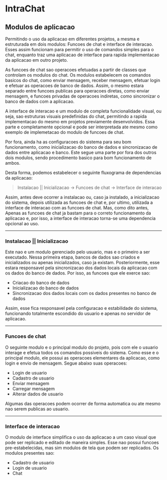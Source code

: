 # IntraChat

## Modulos de aplicacao

Permitindo o uso da aplicacao em diferentes projetos, a mesma e estruturada em dois modulos: Funcoes de chat e interface de interacao. Esses assim funcionam para permitir o uso de comandos simples para o chat, enquanto traz uma aplicacao de interface para rapida implementacao da aplicacao em outro projeto.

As funcoes de chat sao operacoes efetuadas a partir de classes que controlam os modulos do chat. Os modulos estabelecem os comandos basicos do chat, como enviar mensagem, receber mensagem, efetuar login e efetuar as operacoes de banco de dados. Assim, o mesmo estara separado entre funcoes publicas para operacoes diretas, como enviar mensagem, e funcoes privadas de operacoes indiretas, como sincronizar o banco de dados com a aplicacao.

A interface de interacao e um modulo de completa funcionalidade visual, ou seja, sao estruturas visuais predefinidas do chat, permitindo a rapida implementacao do mesmo em projetos previamente desenvolvidos. Essa parte e completamente opcional e pode ser interpretada ate mesmo como exemplo de implemetacao do modulo de funcoes de chat.

Por fora, ainda ha as configuracoes do sistema para seu bom funcionamento, como inicializacao do banco de dados e sincronizacao de dados entre aplicacao e banco. Este segue uma parte por fora dos outros dois modulos, sendo procedimento basico para bom funcionamento de ambos.

Desta forma, podemos estabelecer o seguinte fluxograma de dependencias da aplicacao:

> Instalacao || Inicializacao -> Funcoes de chat -> Interface de interacao

Assim, antes deve ocorrer a instalacao ou, caso ja instalado, a inicializacao do sistema, depois utilizada as funcoes de chat e, por ultimo, utilizada a interface de interacao com as funcoes de chat. Mas, como dito antes, Apenas as funcoes de chat ja bastam para o correto funcionamento da aplicacao e, por isso, a interface de interacao torna-se uma dependencia opcional ao uso.

-----

### Instalacao || Inicializacao

Este nao e um modulo gerenciado pelo usuario, mas e o primeiro a ser executado. Nessa primeira etapa, bancos de dados sao criados e inicializados ou apenas inicializados, caso ja existam. Posteriormente, esse estara responsavel pela sincronizacao dos dados locais da aplicacao com os dados do banco de dados. Por isso, as funcoes que ele exerce sao:

- Criacao do banco de dados
- Inicializacao do banco de dados
- Sincronizacao dos dados locais com os dados presentes no banco de dados

Assim, esse fica responsavel pela configuracao e estabilidade do sistema, funcionando totalmente escondido do usuario e apenas no servidor de aplicacao.

-----

### Funcoes de chat

O seguinte modulo e o principal modulo do projeto, pois com ele o usuario interage e efetua todos os comandos possiveis do sistema. Como esse e o principal modulo, ele possui as operacoes elementares da aplicacao, como login e envio de mensagem. Segue abaixo suas operacoes:

- Login de usuario
- Cadastro de usuario
- Enviar mensagem
- Carregar mensagem
- Alterar dados de usuario

Algumas das operacoes podem ocorrer de forma automatica ou ate mesmo nao serem publicas ao usuario.

-----

### Interface de interacao

O modulo de interface simplifica o uso da aplicacao a um caso visual que pode ser replicado e editado de maneira simples. Esse nao possui funcoes pre-estabelecidas, mas sim modulos de tela que podem ser replicados. Os modulos presentes sao:

- Cadastro de usuario
- Login de usuario
- Chat